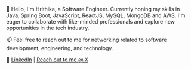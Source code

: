 👋 Hello, I'm Hrithika, a Software Engineer.
Currently honing my skills in Java, Spring Boot, JavaScript, ReactJS, MySQL, MongoDB and AWS. I'm eager to collaborate with like-minded professionals and explore new opportunities in the tech industry.

📫 Feel free to reach out to me for networking related to software development, engineering, and technology.

🔗 [LinkedIn](https://www.linkedin.com/in/hrithika-gowlikar22/) | [Reach out to me @ X](https://x.com/Hrithika22?t=shn8GVSx6jWOniX456-pWg&s=09)


<!---
Hrithika22/Hrithika22 is a ✨ special ✨ repository because its `README.md` (this file) appears on your GitHub profile.
You can click the Preview link to take a look at your changes.
--->
